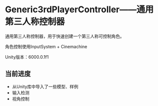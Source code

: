 # Generic3rdPlayerController——通用第三人称控制器

通用第三人称控制器，用于快速创建一个第三人称可控制角色。

角色控制使用InputSystem + Cinemachine

Unity版本：6000.0.1f1

## 当前进度

- 从Unity库中导入了一些模型、样例
- 输入检测
- 视角控制